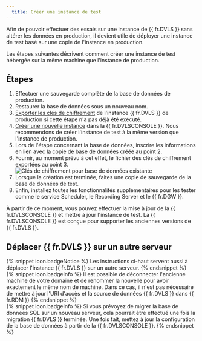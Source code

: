 ```yaml
---
  title: Créer une instance de test
---
```

Afin de pouvoir effectuer des essais sur une instance de {{ fr.DVLS }} sans altérer les données en production, il devient utile de déployer une instance de test basé sur une copie de l'instance en production.  

Les étapes suivantes décrivent comment créer une instance de test hébergée sur la même machine que l'instance de production. 

## Étapes 

1. Effectuer une sauvegarde complète de la base de données de production. 
1. Restaurer la base de données sous un nouveau nom. 
1. [Exporter les clés de chiffrement](/kb/devolutions-server/how-to-articles/manage-encryption-keys/) de l'instance {{ fr.DVLS }} de production si cette étape n'a pas déjà été exécuté. 
1. [Créer une nouvelle instance](/fr/server/installation/create-server-instance/) dans la {{ fr.DVLSCONSOLE }}. Nous recommendons de créer l'instance de test à la même version que l'instance de production. 
1. Lors de l'étape concernant la base de données, inscrire les informations en lien avec la copie de base de données créée au point 2. 
1. Fournir, au moment prévu à cet effet, le fichier des clés de chiffrement exportées au point 3.  
![Clés de chiffrement pour base de données existante](https://webdevolutions.azureedge.net/docs/fr/kb/KB8113.png)
1. Lorsque la création est terminée, faites une copie de sauvegarde de la base de données de test.
1. Enfin, installez toutes les fonctionnalités supplémentaires pour les tester comme le service Scheduler, le Recording Server et le {{ fr.DGW }}.  

À partir de ce moment, vous pouvez effectuer la mise à jour de la {{ fr.DVLSCONSOLE }} et mettre à jour l'instance de test. La {{ fr.DVLSCONSOLE }} est conçue pour supporter les anciennes versions de {{ fr.DVLS }}.

## Déplacer {{ fr.DVLS }} sur un autre serveur

{% snippet icon.badgeNotice %}
Les instructions ci-haut servent aussi à déplacer l'instance {{ fr.DVLS }} sur un autre serveur.
{% endsnippet %}  
{% snippet icon.badgeInfo %}
Il est possible de déconnecter l'ancienne machine de votre domaine et de renommer la nouvelle pour avoir exactement le même nom de machine. Dans ce cas, il n'est pas nécessaire de mettre à jour l'URI d'accès et la source de données {{ fr.DVLS }} dans {{ fr.RDM }}
{% endsnippet %}  
{% snippet icon.badgeInfo %}
Si vous prévoyez de migrer la base de données SQL sur un nouveau serveur, cela pourrait être effectué une fois la migration {{ fr.DVLS }} terminée. Une fois fait, mettez à jour la configuration de la base de données à partir de la {{ fr.DVLSCONSOLE }}.
{% endsnippet %}